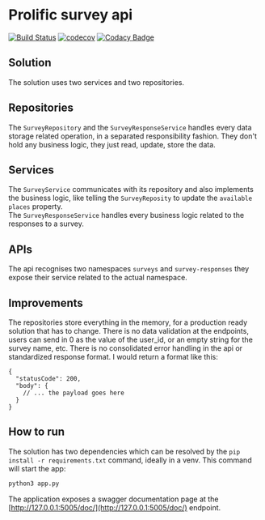 # Prolific survey api 

[![Build Status](https://travis-ci.org/dev-11/prolific-surveys-api.svg?branch=master)](https://travis-ci.org/dev-11/prolific-surveys-api)
[![codecov](https://codecov.io/gh/dev-11/prolific-surveys-api/branch/master/graph/badge.svg)](https://codecov.io/gh/dev-11/prolific-surveys-api)
[![Codacy Badge](https://api.codacy.com/project/badge/Grade/0971683aad8c4d898d2c11f45e1768b8)](https://www.codacy.com/manual/dev-11/prolific-surveys-api?utm_source=github.com&amp;utm_medium=referral&amp;utm_content=dev-11/prolific-surveys-api&amp;utm_campaign=Badge_Grade)

## Solution

The solution uses two services and two repositories.

## Repositories

The `SurveyRepository` and the `SurveyResponseService` handles every data storage related operation, in a separated responsibility fashion. They don't hold any business logic, they just read, update, store the data.  

## Services

The `SurveyService` communicates with its repository and also implements the business logic, like telling the `SurveyReposity` to update the `available places` property.  
The `SurveyResponseService` handles every business logic related to the responses to a survey.

## APIs

The api recognises two namespaces `surveys` and `survey-responses` they expose their service related to the actual namespace.

## Improvements

The repositories store everything in the memory, for a production ready solution that has to change. 
There is no data validation at the endpoints, users can send in 0 as the value of the user_id, or an empty string for the survey name, etc.
There is no consolidated error handling in the api or standardized response format. I would return a format like this:
```json5
{
  "statusCode": 200,
  "body": {
    // ... the payload goes here
  }
}
```

## How to run

The solution has two dependencies which can be resolved by the `pip install -r requirements.txt` command, ideally in a venv.
This command will start the app:
```bash
python3 app.py
```

The application exposes a swagger documentation page at the [http://127.0.0.1:5005/doc/](http://127.0.0.1:5005/doc/) endpoint.
